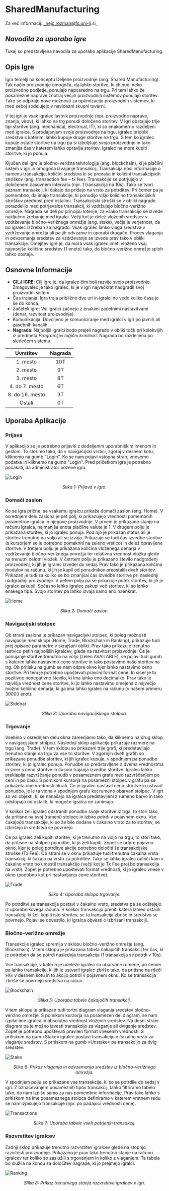 # SharedManufacturing

Za več informacij: _nejc.rozman@fs.uni-lj.si_

## _Navodila za uporabo igre_

Tukaj so predstavljena navodila za uporabo aplikacije SharedManufacturing.

## Opis Igre

Igra temelji na konceptu Deljene proizvodnje (ang. Shared Manufacturing). Tak način proizvodnje omogoča, da lahko storitve, ki jih nudi neko proizvodno podjetje, ponujajo neposredno na trgu. Pri tem lahko že posamezne naprave znotraj večjih proizvodnih sistemov ponujajo storitev. Tako se odpirajo nove možnosti za optimizacijo proizvodnih sistemov, ki med seboj sodelujejo v navidezni skupni tovarni.

V tej igri je vsak igralec lastnik proizvodnje (npr. proizvodne naprave, znanja, virov), ki lahko na trg ponudi določeno storitev. V igri obstajajo trije tipi storitve (ang. mechanical, electrical, IT), ki so enakomerno razdeljeni med igralce. S prodajanjem svoje proizvodnje na trgu, igralec pridobi sredstva s katerimi lahko kupuje druge storitve na trgu. S tem ko igralec kupuje ostale storitve na trgu pa si izboljšuje svojo proizvodnjo in tako zmanjša čas v katerem lahko opravlja storitev. Igralec ne more kupiti storitve, ki jo ponuja.

Ključen del igre je bločno-verižna tehnologija (ang. blockchain), ki je plačilni sistem v igri in omogoča izvajanje transakcij. Transakcija nosi informacije o namenu transakcije, količini sredstva ki se prenaša in količini transakcijskih stroškov (ang. transaction fee – tx fee). Transakcije se potrjujejo v določenem časovnem intervalu (npr. 1 transakcija na 10s). Tako se tvori seznam transakcij, ki čakajo da pridejo na vrsto za potrditev. Pri čemer pa je pomembno, da imajo transakcije, ki ponudijo višjo količino transakcijskih stroškov prednost pred ostalimi. Transakcijski stroški se v obliki nagrade porazdelijo med potrjevalce transakcij, ki vzdržujejo bločno-verižno omrežje. Nagrada se deli po principu loterije, za vsako transakcijo se izvede naključno žrebanje med igralci. Večji kot je delež vloženih sredstev v vzdrževanje bločno-verižnega omrežja (ang. stake), večja je verjetnost, da bo igralec izžreban za nagrado. Vsak igralec lahko vlaga sredstva v vzdrževanje omrežja ali pa jih odvzame in uporabi drugače. Proces vlaganja in odvzemanja sredstev za vzdrževanje se izvede prav tako v obliki transakcije. Omejitev igre je, da mora vsak igralec imeti vloženo vsaj najmanjšo količino sredstev (1 enoto) tako, da bločno-verižno omrežje sploh lahko obstaja.

## Osnovne Informacije

- **CILJ IGRE**: Cilj igre je, da igralec čim bolj razvije svojo proizvodnjo. Zmagovalec je tako igralec, ki je v igri največkrat nadgradil svoj proizvodni sistem.
- Čas trajanja: Igra traja približno dve uri in igralci ne vedo koliko časa je še do konca.
- Začetek igre: Vsi igralci začnejo z enakimi začetnimi nastavitvami (denar, razvitost proizvodnje).
- Komunikacija: Dovoljeno je komuniciranje med igralci v igri po javnih ali zasebnih kanalih.
- **Nagrada**: Najboljši igralci bodo prejeli nagrado v obliki točk pri kolokvijih iz predmeta _Programljivi logični krmilniki_. Nagrada bo razdeljena po sledečem sistemu:

| Uvrstitev  | Nagrada  |
| :------------: |:---------------:| 
| 1. mesto | 10T | 
| 2. mesto | 9T |
| 3. mesto | 8T |
| 4. do 7. mesto| 6T | 
| 8. do 16. mesto | 3T | 
| Ostali | 0T |


## Uporaba Aplikacije

### Prijava

V aplikacijo se je potrebno prijaviti z dodeljenim uporabniškim imenom in geslom. To storimo tako, da v navigacijski vrstici, zgoraj v desnem kotu, kliknemo na gumb "Login". Ko se nam pojavi vstopna stran, vnesemo podatke in kliknemo na gumb "Login". Pred pričetkom igre je potrebno počakati, da administrator požene igro.

![Login](./media/Login.gif)
*<center>Slika 1: Prijava v igro.</center>*

### Domači zaslon

Ko se igra prične, se vsakemu igralcu prikaže domači zaslon (ang. Home). V osrednjem delu zaslona je pet polj, ki prikazujejo vrednosti pomembnih parametrov igralca in njegove proizvodnje. V prvem je prikazano stanje na računu igralca, najmanjša enota plačilne valute je 1. V drugem polju je prikazana storitev, ki jo igralec ponuja. Pod njo je prikazan status ali je storitev trenutno na voljo ali se izvaja. Prikazuje se tudi čas izvedbe storitve (s kurzorjem se je potrebno pomakniti na zeleno vrstico) in delež opravljene storitve. V tretjem polju je prikazana količina vloženega denarja v vzdrževanje bločno-verižnega omrežja ter relativna vrednost vložka glede na trenutni celotni vložek. V četrtem polju je prikazano število nadgradenj proizvodenj, ki jih je igralec izvedel do sedaj. Prav tako je prikazana količina modulov na računu, ki jih je kupil od ponudnikov preostalih dveh storitev. Prikazan je tudi za koliko se bo zmanjšal čas izvedbe storitve pri naslednji nadgradnji proizvodnje. V petem polju pa se prikazuje potek storitev, ki jih je igralec zakupil. Sočasno lahko igralec zakupi več storitev, ki so lahko enakega tipa. Svojo storitev pa lahko izvaja samo eno naenkrat. 

![Home](./media/Home.gif)
*<center>Slika 2: Domači zaslon.</center>*

### Navigacijski stolpec

Ob strani zaslona je prikazan navigacijski stolpec, ki poleg možnosti navigacije med sklopi (Home, Trade, Blockchain in Ranking), prikazuje tudi prej opisane parametre v skrajšani obliki. Prav tako prikazuje trenutno lestvico petih najboljših igralcev, glede na razvitost proizvodnje. Če je ponujanje storitve trenutno na voljo (zelen AVAILABLE), se pojavi tudi gumb s katerim lahko nastavimo ceno storitve in tako postavimo našo storitev na trg. Ob pritisku na gumb se nam odpre okno kjer lahko nastavimo ceno storitve. Pri tem je potrebno upoštevati pravilni format cene. In sicer je to pozitivno nenegativno število, ki ima lahko eno decimalko. Prav tako je najvišja vrednost cene storitve, ki jo lahko nastavimo omejena z največjo možno količino denarja, ki ga ima lahko igralec na računu (v našem primeru 30000 enot).

![Sidebar](./media/Sidebar.gif)
*<center>Slika 3: Uporaba navigacijskega stolpca.</center>*

### Trgovanje

Vsebino v osrednjem delu okna zamenjamo tako, da kliknemo na drug sklop v navigacijskem stolpcu.  Naslednji sklop aplikacije prikazuje razmere na trgu (ang. Trade). V tem sklopu so prikazani trije grafi, ki predstavljajo trenutno stanje na trgu za vse tri storitve. V zgornjih dveh grafih so prikazane ponudbe storitev, ki jih igralec kupuje, v spodnjem pa ponudbe storitev, ki jo igralec ponuja. Ponudbe so predstavljene z dvema vrednostma in sicer s ceno storitve in časom trajanja izvedbe storitve. Igralec lahko preklaplja razvrščanje ponudb v posameznem grafu med razvrščanjem po ceni in po času. S pomikom kursorja na posamezni stolpec v grafu pa se prikažeta obe vrednosti hkrati. Če je igralec nastavil ceno storitve in ustvaril ponudbo, je le ta vidna v spodnjem grafu kot rumeno obarvan stolpec. V igri so vsi objekti, ki se nanašajo na igralca predstavljeni z rumeno barvo in tako odstopajo od ostalih, ki mogoče igralca ne zanimajo. 

V kolikor želi igralec odstraniti ponudbo svoje storitve iz trga, to stori tako, da pritisne na svoj (rumeni) stolpec in izbiro potrdi v pojavnem oknu. Vse čakajoče transakcije, ki so že bile dodane v čakalno vrsto za to storitev, se izbrišejo in sredstva se povrnejo.

Če pa igralec želi kupiti storitev, ki je trenutno na voljo na trgu, to stori tako, da pritisne na stolpec ponudbe, ki jo želi kupiti. Zopet se odpre pojavno okno, kjer je poleg potrditve akcije potrebno določiti še transakcijske stroške (Tx Fee). Ob strani se v oknu prikazuje tudi trenutna čakalna vrsta transakcij, ki čakajo na vrsto za potrditev. Tako se lahko igralec odloči kam v čakalno vrsto bo umestil transakcijo (večji kot je Tx Fee prej bo transakcija na vrsti). Zopet je potrebno upoštevati format vrednosti, ki jo igralec vnese v okno (podobno kot pri nastavljanju cene storitve).

![Trade](./media/Trade.gif)
*<center>Slika 4: Uporaba sklopa trgovanje.</center>*

Po potrditvi se transakcija postavi v čakalno vrsto, sredstva pa se odštejejo iz uporabnikovega računa. V kolikor transakcijo prehiti katera izmed ostalih transakcij, ki želi kupiti isto storitev, se ta transakcija zbriše in sredstva se povrnejo. Pojavi se obvestilo, ki igralca obvesti o izbrisani transakciji.

### Bločno-verižno omrežje

Transakcije igralec spremlja v sklopu bločno-verižno omrežje (ang. Blockchain). V tem sklopu je prikazana tabela čakajočih transakcij ter čas, ki je potreben da se potrdi naslednja transakcija (1 transakcija se potrdi v 10s).

Vse transakcije, v katerih je udeleže igralec so obarvane rumene, pri čemer pa lahko transakcije, ki jih je ustvaril igralec zbriše tako, da pritisne na rdeči »X« v desnem kotu in to akcijo potrdi v pojavnem oknu. Ko se transakcija zbriše se povrnejo sredstva na račun.

![Blockchain](./media/Blockchain.gif)
*<center>Slika 5: Uporaba tabele čakajočih transakcij.</center>*

V tem sklopu je prikazan tudi tortni diagram vlaganja sredstev bločno-verižno omrežje. S pomikom kurzorja na posamezen del diagram, se nam izpiše ime igralca in absolutna vrednost vloženih sredstev. Na desni strani diagram pa je možno izvesti transakcijo za vlaganje ali dviganje sredstev. Zopet je potrebno upoštevati pravilen format vnesenih vrednosti. S pritiskom na gum »Stake« igralec postavi transakcijo v čakalno vrsto za vlaganje sredstev. S pritiskom na gumb »Unstake« pa transakcijo za dvig sredstev.

![Stake](./media/Stake.gif)
*<center>Slika 6: Prikaz vlaganja in odvzemanja sredstev iz bločno-verižnega omrežja.</center>*

V spodnjem polju so prikazane vse transakcije, ki so se potrdile do sedaj v igri. Z označevanjem posameznih tipov transakcij, lahko filtriramo tabelo tako, da nam izpiše samo za nas pomembne informacije. Prav tako lahko s pritiskom na ime posameznega stolpca definiramo v katerem vrstnem redu se nam izpisujejo transakcije (npr. po padajoči vrednosti cene).

![Transactions](./media/Transactions.gif)
*<center>Slika 7: Uporaba tabele vseh potrjenih transakcij.</center>*

### Razvrstitev igralcev

Zadnji sklop prikazuje trenutno razvrstitev igralcev glede na stopnjo razvitosti proizvodnje. Prikazano je prav tako trenutno stanje na računu igralcev ter koliko so zaslužili s trgovanjem in koliko z vlaganjem. Ta tabela bo služila na koncu za določitev nagrade, ki jo prejmejo igralci. 

![Ranking](./media/Ranking.png)
*<center>Slika 8: Prikaz trenutnega stanja razvrstitve igralcev v igri.</center>*